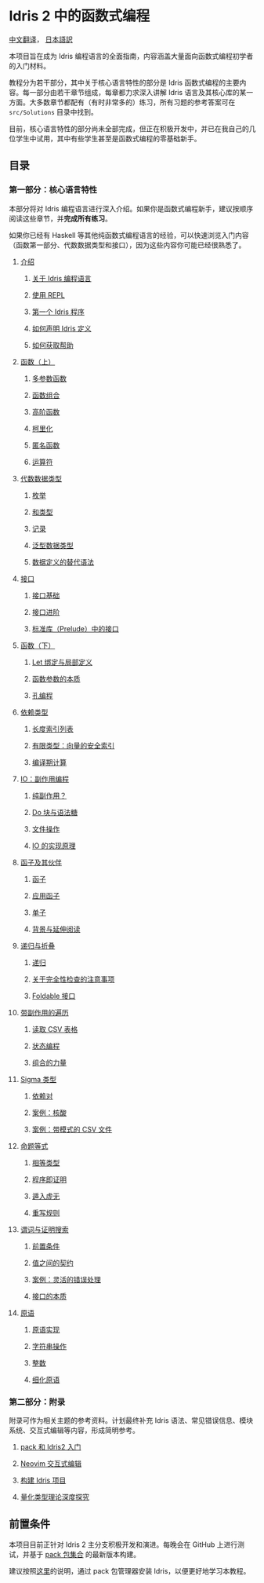# Idris 2 中的函数式编程

[中文翻译](https://github.com/running-grass/idris2-tutorial-zh/blob/main/translation/README.md)，
[日本語訳](https://github.com/gemmaro/idris2-tutorial/blob/ja/translation/ja/README.md)

本项目旨在成为 Idris 编程语言的全面指南，内容涵盖大量面向函数式编程初学者的入门材料。

教程分为若干部分，其中关于核心语言特性的部分是 Idris 函数式编程的主要内容。每一部分由若干章节组成，每章都力求深入讲解 Idris 语言及其核心库的某一方面。大多数章节都配有（有时非常多的）练习，所有习题的参考答案可在 `src/Solutions` 目录中找到。

目前，核心语言特性的部分尚未全部完成，但正在积极开发中，并已在我自己的几位学生中试用，其中有些学生甚至是函数式编程的零基础新手。

## 目录

### 第一部分：核心语言特性

本部分将对 Idris 编程语言进行深入介绍。如果你是函数式编程新手，建议按顺序阅读这些章节，并**完成所有练习**。

如果你已经有 Haskell 等其他纯函数式编程语言的经验，可以快速浏览入门内容（函数第一部分、代数数据类型和接口），因为这些内容你可能已经很熟悉了。

1. [介绍](src/Tutorial/Intro.md)

   1. [关于 Idris 编程语言](src/Tutorial/Intro.md#关于-Idris-编程语言)

   2. [使用 REPL](src/Tutorial/Intro.md#使用-REPL)

   3. [第一个 Idris 程序](src/Tutorial/Intro.md#第一个-Idris-程序)

   4. [如何声明 Idris 定义](src/Tutorial/Intro.md#如何声明一个-Idris-定义)

   5. [如何获取帮助](src/Tutorial/Intro.md#在哪里可以获得帮助)

2. [函数（上）](src/Tutorial/Functions1.md)

   1. [多参数函数](src/Tutorial/Functions1.md#多参函数)

   2. [函数组合](src/Tutorial/Functions1.md#函数组合)

   3. [高阶函数](src/Tutorial/Functions1.md#高阶函数)

   4. [柯里化](src/Tutorial/Functions1.md#柯里化)

   5. [匿名函数](src/Tutorial/Functions1.md#匿名函数)

   6. [运算符](src/Tutorial/Functions1.md#运算符)

3. [代数数据类型](src/Tutorial/DataTypes.md)

   1. [枚举](src/Tutorial/DataTypes.md#枚举)

   2. [和类型](src/Tutorial/DataTypes.md#和类型)

   3. [记录](src/Tutorial/DataTypes.md#记录)

   4. [泛型数据类型](src/Tutorial/DataTypes.md#泛型数据类型)

   5. [数据定义的替代语法](src/Tutorial/DataTypes.md#数据定义的替代语法)

4. [接口](src/Tutorial/Interfaces.md)

   1. [接口基础](src/Tutorial/Interfaces.md#接口基础)

   2. [接口进阶](src/Tutorial/Interfaces.md#接口的更多内容)

   3. [标准库（Prelude）中的接口](src/Tutorial/Interfaces.md#标准库prelude中的接口)

5. [函数（下）](src/Tutorial/Functions2.md)

   1. [Let 绑定与局部定义](src/Tutorial/Functions2.md#let-绑定和局部定义)

   2. [函数参数的本质](src/Tutorial/Functions2.md#函数参数的真相)

   3. [孔编程](src/Tutorial/Functions2.md#使用孔编程)

6. [依赖类型](src/Tutorial/Dependent.md)

   1. [长度索引列表](src/Tutorial/Dependent.md#长度索引列表)

   2. [有限类型：向量的安全索引](src/Tutorial/Dependent.md#有限类型向量的安全索引)

   3. [编译期计算](src/Tutorial/Dependent.md#编译期计算)

7. [IO：副作用编程](src/Tutorial/IO.md)

   1. [纯副作用？](src/Tutorial/IO.md#纯的副作用)

   2. [Do 块与语法糖](src/Tutorial/IO.md#do-块与语法糖)

   3. [文件操作](src/Tutorial/IO.md#使用文件)

   4. [IO 的实现原理](src/Tutorial/IO.md#io-是如何实现的)

8. [函子及其伙伴](src/Tutorial/Functor.md)

   1. [函子](src/Tutorial/Functor.md#函子)

   2. [应用函子](src/Tutorial/Functor.md#应用函子)

   3. [单子](src/Tutorial/Functor.md#单子)

   4. [背景与延伸阅读](src/Tutorial/Functor.md#背景与延伸阅读)

9. [递归与折叠](src/Tutorial/Folds.md)

   1. [递归](src/Tutorial/Folds.md#递归)

   2. [关于完全性检查的注意事项](src/Tutorial/Folds.md#关于完全性检查的一些注意事项)

   3. [Foldable 接口](src/Tutorial/Folds.md#foldable-接口)

10. [带副作用的遍历](src/Tutorial/Traverse.md)

    1. [读取 CSV 表格](src/Tutorial/Traverse.md#阅读-csv-表格)

    2. [状态编程](src/Tutorial/Traverse.md#使用状态编程)

    3. [组合的力量](src/Tutorial/Traverse.md#组合的力量)

11. [Sigma 类型](src/Tutorial/DPair.md)

    1. [依赖对](src/Tutorial/DPair.md#依赖对)

    2. [案例：核酸](src/Tutorial/DPair.md#用例核酸)

    3. [案例：带模式的 CSV 文件](src/Tutorial/DPair.md#用例带有模式的-csv-文件)

12. [命题等式](src/Tutorial/Eq.md)

    1. [相等类型](src/Tutorial/Eq.md#相等作为类型)

    2. [程序即证明](src/Tutorial/Eq.md#程序作为证明)

    3. [遁入虚无](src/Tutorial/Eq.md#遁入虚无)

    4. [重写规则](src/Tutorial/Eq.md#重写规则)

13. [谓词与证明搜索](src/Tutorial/Predicates.md)

    1. [前置条件](src/Tutorial/Predicates.md#前置条件)

    2. [值之间的契约](src/Tutorial/Predicates.md#值之间的契约)

    3. [案例：灵活的错误处理](src/Tutorial/Predicates.md#用例灵活的错误处理)

    4. [接口的本质](src/Tutorial/Predicates.md#接口的真相)

14. [原语](src/Tutorial/Prim.md)

    1. [原语实现](src/Tutorial/Prim.md#原语的实现)

    2. [字符串操作](src/Tutorial/Prim.md#使用字符串)

    3. [整数](src/Tutorial/Prim.md#整数)

    4. [细化原语](src/Tutorial/Prim.md#细化原语)

### 第二部分：附录

附录可作为相关主题的参考资料。计划最终补充 Idris 语法、常见错误信息、模块系统、交互式编辑等内容，形成简明参考。

1. [pack 和 Idris2 入门](src/Appendices/Install.md)

2. [Neovim 交互式编辑](src/Appendices/Neovim.md)

3. [构建 Idris 项目](src/Appendices/Projects.md)

4. [量化类型理论深度探究](src/Appendices/QTT.md)

## 前置条件

本项目目前正针对 Idris 2 主分支积极开发和演进。每晚会在 GitHub 上进行测试，并基于 [pack 包集合](https://github.com/stefan-hoeck/idris2-pack-db) 的最新版本构建。

建议按照[这里](src/Appendices/Install.md)的说明，通过 pack 包管理器安装 Idris，以便更好地学习本教程。
